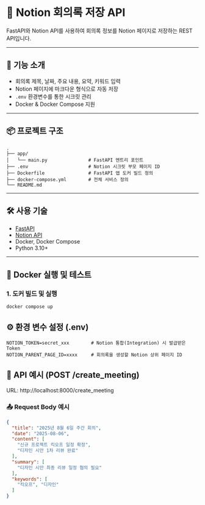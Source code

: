 # 📝 Notion 회의록 저장 API

FastAPI와 Notion API를 사용하여 회의록 정보를 Notion 페이지로 저장하는 REST API입니다.

---

## 🚀 기능 소개

- 회의록 제목, 날짜, 주요 내용, 요약, 키워드 입력
- Notion 페이지에 마크다운 형식으로 자동 저장
- `.env` 환경변수를 통한 시크릿 관리
- Docker & Docker Compose 지원

---

## 📦 프로젝트 구조

```plaintext
.
├── app/
│   └── main.py               # FastAPI 엔트리 포인트
├── .env                      # Notion 시크릿 부모 페이지 ID
├── Dockerfile                # FastAPI 앱 도커 빌드 정의
├── docker-compose.yml        # 전체 서비스 정의
└── README.md
```
---

## 🛠️ 사용 기술

- [FastAPI](https://fastapi.tiangolo.com/)
- [Notion API](https://developers.notion.com/)
- Docker, Docker Compose
- Python 3.10+

---

## 🐳 Docker 실행 및 테스트

### 1. 도커 빌드 및 실행

```bash
docker compose up 
```

## ⚙️ 환경 변수 설정 (.env)

```env
NOTION_TOKEN=secret_xxx        # Notion 통합(Integration) 시 발급받은 Token
NOTION_PARENT_PAGE_ID=xxxx     # 회의록을 생성할 Notion 상위 페이지 ID
```

## 🧪 API 예시 (POST /create_meeting)
URL: http://localhost:8000/create_meeting

### 📤 Request Body 예시

```json
{
  "title": "2025년 8월 6일 주간 회의",
  "date": "2025-08-06",
  "content": [
    "신규 프로젝트 킥오프 일정 확정",
    "디자인 시안 1차 리뷰 완료"
  ],
  "summary": [
    "디자인 시안 최종 리뷰 일정 협의 필요"
  ],
  "keywords": [
    "킥오프", "디자인"
  ]
}
